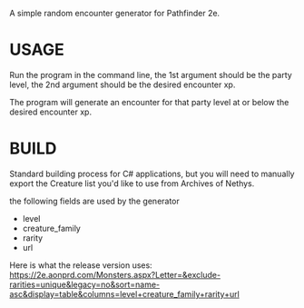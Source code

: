 A simple random encounter generator for Pathfinder 2e.

# USAGE

Run the program in the command line, the 1st argument should be the party level, the 2nd argument should be the desired encounter xp.

The program will generate an encounter for that party level at or below the desired encounter xp.

# BUILD

Standard building process for C# applications, but you will need to manually export the Creature list you'd like to use from Archives of Nethys.

the following fields are used by the generator

- level
- creature_family
- rarity
- url

Here is what the release version uses: https://2e.aonprd.com/Monsters.aspx?Letter=&exclude-rarities=unique&legacy=no&sort=name-asc&display=table&columns=level+creature_family+rarity+url
